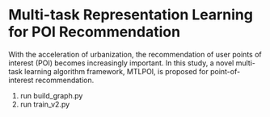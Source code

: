 # Multi-task Representation Learning for POI Recommendation
With the acceleration of urbanization, the recommendation of user points of interest (POI) becomes increasingly important. In this study, a novel multi-task learning algorithm framework, MTLPOI, is proposed for point-of-interest recommendation.

1. run build_graph.py
2. run train_v2.py
